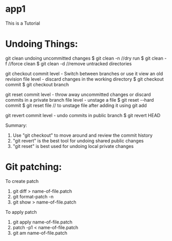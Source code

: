 # app1
This is a Tutorial 

Undoing Things:
==============
git clean
   undoing uncommitted changes
   $ git clean -n //dry run
   $ git clean -f //force clean
   $ git clean -d //remove untracked directories

git checkout
   commit level   - Switch between branches or use it view an old revision
   file level     - discard changes in the working directory
   $ git checkout commit
   $ git checkout branch

git reset
   commit level   - throw away uncommitted changes or discard commits in a private branch
   file level     - unstage a file
   $ git reset --hard commit
   $ git reset file // to unstage file after adding it using git add 

git revert
   commit level   - undo commits in public branch
   $ git revert HEAD

Summary:
1. Use "git checkout" to move around and review the commit history
2. "git revert" is the best tool for undoing shared public changes
3. "git reset" is best used for undoing local private changes

Git patching:
============
To create patch
   1. git diff > name-of-file.patch
   2. git format-patch -n <commit>
   3. git show <commit> > name-of-file.patch

To apply patch
   1. git apply name-of-file.patch
   2. patch -p1 < name-of-file.patch
   3. git am name-of-file.patch

